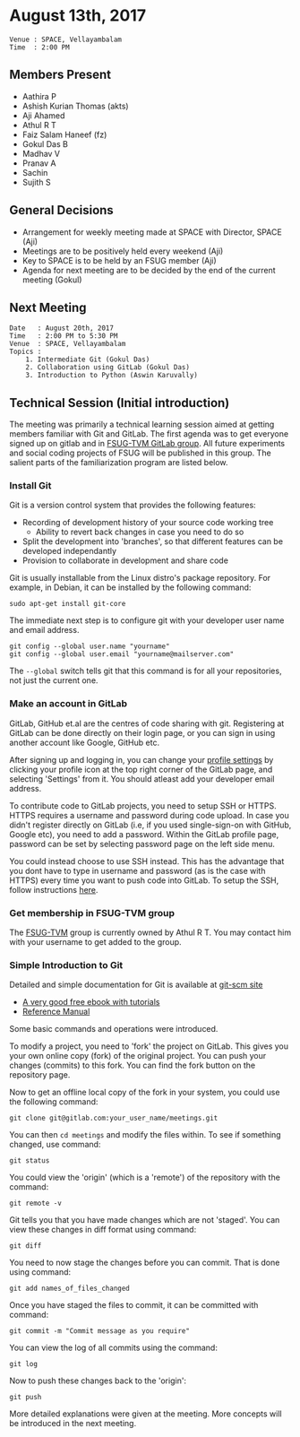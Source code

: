 August 13th, 2017
=================

```
Venue : SPACE, Vellayambalam
Time  : 2:00 PM
```

## Members Present
- Aathira P
- Ashish Kurian Thomas (akts)
- Aji Ahamed
- Athul R T
- Faiz Salam Haneef (fz)
- Gokul Das B
- Madhav V
- Pranav A
- Sachin
- Sujith S

## General Decisions
- Arrangement for weekly meeting made at SPACE with Director, SPACE (Aji)
- Meetings are to be positively held every weekend (Aji)
- Key to SPACE is to be held by an FSUG member (Aji)
- Agenda for next meeting are to be decided by the end of the current meeting (Gokul)

## Next Meeting
```
Date   : August 20th, 2017
Time   : 2:00 PM to 5:30 PM
Venue  : SPACE, Vellayambalam
Topics :
    1. Intermediate Git (Gokul Das)
    2. Collaboration using GitLab (Gokul Das)
    3. Introduction to Python (Aswin Karuvally)
```

## Technical Session (Initial introduction)
The meeting was primarily a technical learning session aimed at getting members familiar
with Git and GitLab. The first agenda was to get everyone signed up on gitlab and in
[FSUG-TVM GitLab group](https://gitlab.com/fsugtvm). All future experiments and social coding
projects of FSUG will be published in this group. The salient parts of the familiarization
program are listed below.

### Install Git
Git is a version control system that provides the following features:

- Recording of development history of your source code working tree
    - Ability to revert back changes in case you need to do so
- Split the development into 'branches', so that different features
can be developed independantly
- Provision to collaborate in development and share code

Git is usually installable from the Linux distro's package repository. For example, in
Debian, it can be installed by the following command:  
```shell
sudo apt-get install git-core
```

The immediate next step is to configure git with your developer user name and email address.  
```shell
git config --global user.name "yourname"
git config --global user.email "yourname@mailserver.com"
```
The `--global` switch tells git that this command is for all your repositories, not just
the current one.

### Make an account in GitLab
GitLab, GitHub et.al are the centres of code sharing with git. Registering at GitLab can
be done directly on their login page, or you can sign in using another account like Google,
GitHub etc.

After signing up and logging in, you can change your [profile settings](https://gitlab.com/profile)
by clicking your profile icon at the top right corner of the GitLab page, and selecting
'Settings' from it. You should atleast add your developer email address.

To contribute code to GitLab projects, you need to setup SSH or HTTPS. HTTPS requires
a username and password during code upload. In case you didn't register directly on GitLab
(i.e, if you used single-sign-on with GitHub, Google etc), you need to add a password.
Within the GitLab profile page, password can be set by selecting password page on the left
side menu.

You could instead choose to use SSH instead. This has the advantage that you dont have to
type in username and password (as is the case with HTTPS) every time you want to push code
into GitLab. To setup the SSH, follow instructions [here](https://docs.gitlab.com/ce/ssh/README.html).

### Get membership in FSUG-TVM group
The [FSUG-TVM](https://gitlab.com/fsugtvm) group is currently owned by Athul R T. You may
contact him with your username to get added to the group.

### Simple Introduction to Git
Detailed and simple documentation for Git is available at [git-scm site](https://git-scm.com/)

- [A very good free ebook with tutorials](https://git-scm.com/book)
- [Reference Manual](https://git-scm.com/docs)

Some basic commands and operations were introduced.

To modify a project, you need to 'fork' the project on GitLab. This gives you your own
online copy (fork) of the original project. You can push your changes (commits) to this
fork. You can find the fork button on the repository page.

Now to get an offline local copy of the fork in your system, you could use the following
command:  
```shell
git clone git@gitlab.com:your_user_name/meetings.git
```

You can then `cd meetings` and modify the files within. To see if something changed, use
command:  
```shell
git status
```

You could view the 'origin' (which is a 'remote') of the repository with the command:  
```shell
git remote -v
```

Git tells you that you have made changes which are not 'staged'. You can view these changes in
diff format using command:  
```shell
git diff
```

You need to now stage the changes before you can commit. That is done using command:  
```shell
git add names_of_files_changed
```

Once you have staged the files to commit, it can be committed with command:  
```shell
git commit -m "Commit message as you require"
```

You can view the log of all commits using the command:  
```shell
git log
```

Now to push these changes back to the 'origin':  
```shell
git push
```

More detailed explanations were given at the meeting. More concepts will be introduced
in the next meeting.
